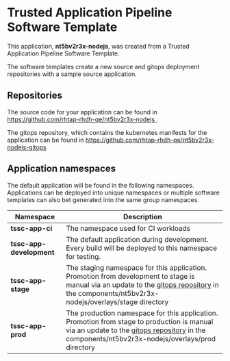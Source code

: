 # Trusted Application Pipeline Software Template

This application, **nt5bv2r3x-nodejs**, was created from a Trusted Application Pipeline Software Template.

The software templates create a new source and gitops deployment repositories with a sample source application. 

## Repositories

The source code for your application can be found in [https://github.com/rhtap-rhdh-qe/nt5bv2r3x-nodejs ](https://github.com/rhtap-rhdh-qe/nt5bv2r3x-nodejs ).
 
The gitops repository, which contains the kubernetes manifests for the application can be found in 
[https://github.com/rhtap-rhdh-qe/nt5bv2r3x-nodejs-gitops ](https://github.com/rhtap-rhdh-qe/nt5bv2r3x-nodejs-gitops ) 

## Application namespaces 

The default application will be found in the following namespaces. Applications can be deployed into unique namespaces or multiple software templates can also bet generated into the same group namespaces.  

|  Namespace   |  Description   |  
| -------- | -------- |
| **tssc-app-ci** | The namespace used for CI workloads |
| **tssc-app-development** | The default application during development. Every build will be deployed to this namespace for testing. |
| **tssc-app-stage** | The staging namespace for this application. Promotion from development to stage is manual via an update to the [gitops repository](https://github.com/rhtap-rhdh-qe/nt5bv2r3x-nodejs-gitops ) in the components/nt5bv2r3x-nodejs/overlays/stage directory |
| **tssc-app-prod** | The production namespace for this application. Promotion from stage to production is manual via an update to the [gitops repository](https://github.com/rhtap-rhdh-qe/nt5bv2r3x-nodejs-gitops ) in the components/nt5bv2r3x-nodejs/overlays/prod directory |